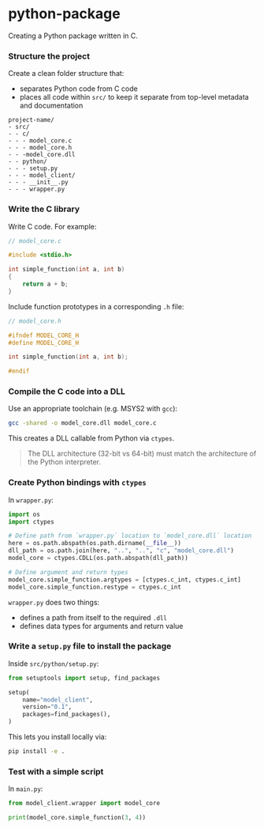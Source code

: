# python-package

Creating a Python package written in C.

### **Structure the project**

Create a clean folder structure that:
- separates Python code from C code
- places all code within `src/` to keep it separate from top-level metadata and documentation

```
project-name/
- src/
- - c/
- - - model_core.c
- - - model_core.h
- - -model_core.dll
- - python/
- - - setup.py
- - - model_client/
- - - __init__.py
- - - wrapper.py
```

### **Write the C library**

Write C code. For example:

```c
// model_core.c

#include <stdio.h>

int simple_function(int a, int b)
{
    return a + b;
}
```

Include function prototypes in a corresponding `.h` file:

```c
// model_core.h

#ifndef MODEL_CORE_H
#define MODEL_CORE_H

int simple_function(int a, int b);

#endif
```

### **Compile the C code into a DLL**

Use an appropriate toolchain (e.g. MSYS2 with `gcc`):

```bash
gcc -shared -o model_core.dll model_core.c
```

This creates a DLL callable from Python via `ctypes`.

> The DLL architecture (32-bit vs 64-bit) must match the architecture of the Python interpreter.


### **Create Python bindings with `ctypes`**

In `wrapper.py`:

```python
import os
import ctypes

# Define path from `wrapper.py` location to `model_core.dll` location
here = os.path.abspath(os.path.dirname(__file__))
dll_path = os.path.join(here, "..", "..", "c", "model_core.dll")
model_core = ctypes.CDLL(os.path.abspath(dll_path))

# Define argument and return types
model_core.simple_function.argtypes = [ctypes.c_int, ctypes.c_int]
model_core.simple_function.restype = ctypes.c_int
```

`wrapper.py` does two things:
- defines a path from itself to the required `.dll`
- defines data types for arguments and return value


### **Write a `setup.py` file to install the package**

Inside `src/python/setup.py`:

```python
from setuptools import setup, find_packages

setup(
    name="model_client",
    version="0.1",
    packages=find_packages(),
)
```

This lets you install locally via:

```bash
pip install -e .
```


### **Test with a simple script**

In `main.py`:

```python
from model_client.wrapper import model_core

print(model_core.simple_function(3, 4))
```

